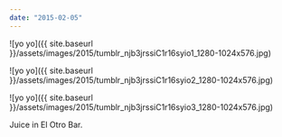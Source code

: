 ```yaml
---
date: "2015-02-05"
---
```


![yo yo]({{ site.baseurl }}/assets/images/2015/tumblr_njb3jrssiC1r16syio1_1280-1024x576.jpg)

![yo yo]({{ site.baseurl }}/assets/images/2015/tumblr_njb3jrssiC1r16syio2_1280-1024x576.jpg)

![yo yo]({{ site.baseurl }}/assets/images/2015/tumblr_njb3jrssiC1r16syio3_1280-1024x576.jpg)

Juice in El Otro Bar.
